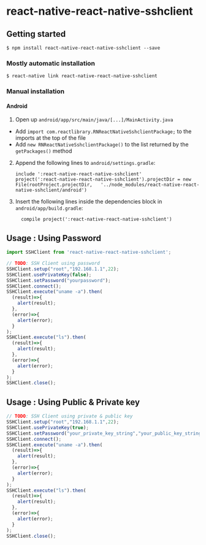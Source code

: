 
# react-native-react-native-sshclient

## Getting started

`$ npm install react-native-react-native-sshclient --save`

### Mostly automatic installation

`$ react-native link react-native-react-native-sshclient`

### Manual installation

#### Android

1. Open up `android/app/src/main/java/[...]/MainActivity.java`
  - Add `import com.reactlibrary.RNReactNativeSshclientPackage;` to the imports at the top of the file
  - Add `new RNReactNativeSshclientPackage()` to the list returned by the `getPackages()` method
2. Append the following lines to `android/settings.gradle`:
  	```
  	include ':react-native-react-native-sshclient'
  	project(':react-native-react-native-sshclient').projectDir = new File(rootProject.projectDir, 	'../node_modules/react-native-react-native-sshclient/android')
  	```
3. Insert the following lines inside the dependencies block in `android/app/build.gradle`:
  	```
      compile project(':react-native-react-native-sshclient')
  	```

## Usage : Using Password
```javascript
import SSHClient from 'react-native-react-native-sshclient';

// TODO: SSH Client using password
SSHClient.setup("root","192.168.1.1",22);
SSHClient.usePrivateKey(false);
SSHClient.setPassword("yourpassword");
SSHClient.connect();
SSHClient.execute("uname -a").then(
  (result)=>{
    alert(result);
  },
  (error)=>{
    alert(error);
  }
);
SSHClient.execute("ls").then(
  (result)=>{
    alert(result);
  },
  (error)=>{
    alert(error);
  }
);
SSHClient.close();
```
## Usage : Using Public & Private key
```javascript
// TODO: SSH Client using private & public key
SSHClient.setup("root","192.168.1.1",22);
SSHClient.usePrivateKey(true);
SSHClient.setPassword("your_private_key_string","your_public_key_string","your_passphrase");
SSHClient.connect();
SSHClient.execute("uname -a").then(
  (result)=>{
    alert(result);
  },
  (error)=>{
    alert(error);
  }
);
SSHClient.execute("ls").then(
  (result)=>{
    alert(result);
  },
  (error)=>{
    alert(error);
  }
);
SSHClient.close();
```
